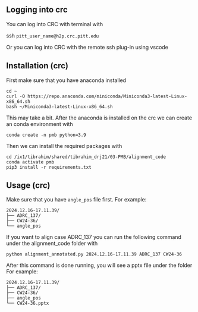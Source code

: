 
## Logging into crc
You can log into CRC with terminal with

ssh ```pitt_user_name@h2p.crc.pitt.edu```

Or you can log into CRC with the remote ssh plug-in using vscode

## Installation (crc)

First make sure that you have anaconda installed 
```
cd ~
curl -O https://repo.anaconda.com/miniconda/Miniconda3-latest-Linux-x86_64.sh
bash ~/Miniconda3-latest-Linux-x86_64.sh
```
This may take a bit. After the anaconda is installed on the crc we can create an conda environment with 

```
conda create -n pmb python=3.9
```
Then we can install the required packages with 
```
cd /ix1/tibrahim/shared/tibrahim_drj21/03-PMB/alignment_code 
conda activate pmb
pip3 install -r requirements.txt
```

## Usage (crc)
Make sure that you have ```angle_pos``` file first. For example:
```
2024.12.16-17.11.39/
├── ADRC_137/
├── CW24-36/
└── angle_pos
```
If you want to align case ADRC_137 you can run the following command under the alignment_code folder with

```python alignment_annotated.py 2024.12.16-17.11.39 ADRC_137 CW24-36```

After this command is done running, you will see a pptx file under the folder For example:
```
2024.12.16-17.11.39/
├── ADRC_137/
├── CW24-36/
├── angle_pos
└── CW24-36.pptx
```
